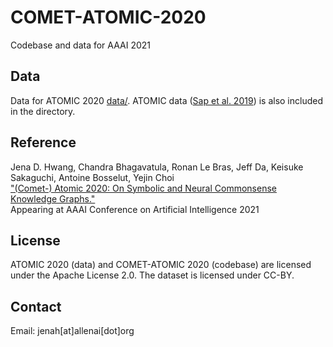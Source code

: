 # COMET-ATOMIC-2020
Codebase and data for AAAI 2021

## Data

Data for ATOMIC 2020 [data/](data/). ATOMIC data ([Sap et al. 2019](https://arxiv.org/abs/1811.00146)) is also included in the directory.

## Reference
Jena D. Hwang, Chandra Bhagavatula, Ronan Le Bras, Jeff Da, Keisuke Sakaguchi, Antoine Bosselut, Yejin Choi\
["(Comet-) Atomic 2020: On Symbolic and Neural Commonsense Knowledge Graphs."](https://arxiv.org/abs/2010.05953) \
Appearing at AAAI Conference on Artificial Intelligence 2021

## License
ATOMIC 2020 (data) and COMET-ATOMIC 2020 (codebase) are licensed under the Apache License 2.0. The dataset is licensed under CC-BY.

## Contact
Email: jenah[at]allenai[dot]org